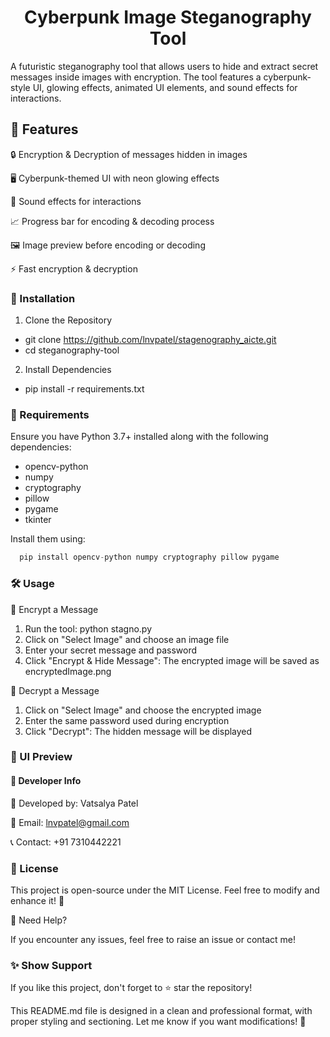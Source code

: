 
<h1 align="center"> Cyberpunk Image Steganography Tool

</h1>
A futuristic steganography tool that allows users to hide and extract secret messages inside images with encryption. The tool features a cyberpunk-style UI, glowing effects, animated UI elements, and sound effects for interactions.


## 📌 Features

🔒 Encryption & Decryption of messages hidden in images

🖥️ Cyberpunk-themed UI with neon glowing effects

🎵 Sound effects for interactions

📈 Progress bar for encoding & decoding process

🖼️ Image preview before encoding or decoding

⚡ Fast encryption & decryption

### 🚀 Installation
1. Clone the Repository
- git clone https://github.com/lnvpatel/stagenography_aicte.git
- cd steganography-tool
2. Install Dependencies
- pip install -r requirements.txt

### 📂 Requirements

Ensure you have Python 3.7+ installed along with the following dependencies:

- opencv-python
- numpy
- cryptography
- pillow
- pygame
- tkinter


Install them using:
```python                   
  pip install opencv-python numpy cryptography pillow pygame
```                        

### 🛠️ Usage

🔹 Encrypt a Message
   1. Run the tool: python stagno.py
   2. Click on "Select Image" and choose an image file
   3. Enter your secret message and password
   4. Click "Encrypt & Hide Message": The encrypted image will be saved as encryptedImage.png

🔹 Decrypt a Message
   1. Click on "Select Image" and choose the encrypted image
   2. Enter the same password used during encryption
   3. Click "Decrypt": The hidden message will be displayed

### 📸 UI Preview

#### 🔗 Developer Info

👤 Developed by: Vatsalya Patel

📧 Email: lnvpatel@gmail.com

📞 Contact: +91 7310442221

### 📜 License

This project is open-source under the MIT License. Feel free to modify and enhance it! 🚀

🔹 Need Help?

If you encounter any issues, feel free to raise an issue or contact me!

### ✨ Show Support

If you like this project, don't forget to ⭐ star the repository!

This README.md file is designed in a clean and professional format, with proper styling and sectioning. Let me know if you want modifications! 🚀
